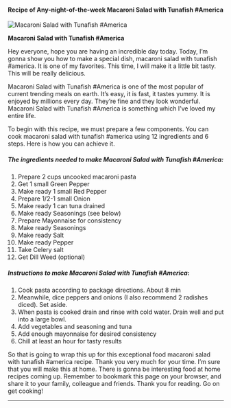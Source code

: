             

#### Recipe of Any-night-of-the-week Macaroni Salad with Tunafish #America

![Macaroni Salad with Tunafish #America](https://img-global.cpcdn.com/recipes/d46a5987e3962452/751x532cq70/macaroni-salad-with-tunafish-america-recipe-main-photo.jpg)

**Macaroni Salad with Tunafish #America**

Hey everyone, hope you are having an incredible day today. Today, I’m gonna show you how to make a special dish, macaroni salad with tunafish #america. It is one of my favorites. This time, I will make it a little bit tasty. This will be really delicious.

Macaroni Salad with Tunafish #America is one of the most popular of current trending meals on earth. It’s easy, it is fast, it tastes yummy. It is enjoyed by millions every day. They’re fine and they look wonderful. Macaroni Salad with Tunafish #America is something which I’ve loved my entire life.

To begin with this recipe, we must prepare a few components. You can cook macaroni salad with tunafish #america using 12 ingredients and 6 steps. Here is how you can achieve it.

##### The ingredients needed to make Macaroni Salad with Tunafish #America:

1.  Prepare 2 cups uncooked macaroni pasta
2.  Get 1 small Green Pepper
3.  Make ready 1 small Red Pepper
4.  Prepare 1/2-1 small Onion
5.  Make ready 1 can tuna drained
6.  Make ready Seasonings (see below)
7.  Prepare Mayonnaise for consistency
8.  Make ready Seasonings
9.  Make ready Salt
10.  Make ready Pepper
11.  Take Celery salt
12.  Get Dill Weed (optional)

##### Instructions to make Macaroni Salad with Tunafish #America:

1.  Cook pasta according to package directions. About 8 min
2.  Meanwhile, dice peppers and onions (I also recommend 2 radishes diced). Set aside.
3.  When pasta is cooked drain and rinse with cold water. Drain well and put into a large bowl.
4.  Add vegetables and seasoning and tuna
5.  Add enough mayonnaise for desired consistency
6.  Chill at least an hour for tasty results

So that is going to wrap this up for this exceptional food macaroni salad with tunafish #america recipe. Thank you very much for your time. I’m sure that you will make this at home. There is gonna be interesting food at home recipes coming up. Remember to bookmark this page on your browser, and share it to your family, colleague and friends. Thank you for reading. Go on get cooking!

* * *